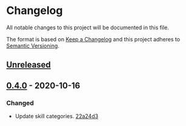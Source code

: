 # Changelog

All notable changes to this project will be documented in this file.

The format is based on [Keep a Changelog](http://keepachangelog.com/)
and this project adheres to [Semantic Versioning](http://semver.org/).

## [Unreleased](https://github.com/atomist-skills/update-npm-dependencies-skill/compare/0.4.0...HEAD)

## [0.4.0](https://github.com/atomist-skills/update-npm-dependencies-skill/tree/0.4.0) - 2020-10-16

### Changed

-   Update skill categories. [22a24d3](https://github.com/atomist-skills/update-npm-dependencies-skill/commit/22a24d3f1b7ecab5c68e998bc0ef74dbb507bcda)
